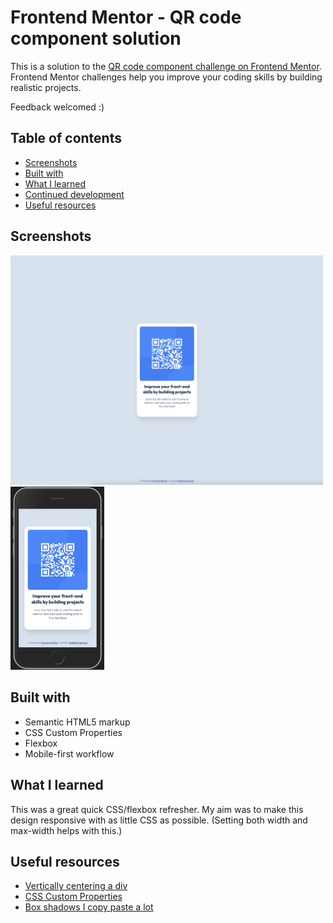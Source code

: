 # Frontend Mentor - QR code component solution

This is a solution to the [QR code component challenge on Frontend Mentor](https://www.frontendmentor.io/challenges/qr-code-component-iux_sIO_H). Frontend Mentor challenges help you improve your coding skills by building realistic projects.

Feedback welcomed :)

## Table of contents

- [Screenshots](#screenshots)
- [Built with](#built-with)
- [What I learned](#what-i-learned)
- [Continued development](#continued-development)
- [Useful resources](#useful-resources)

## Screenshots

<img src="./design/screenshot-desktop.png" alt="Desktop version" width=500 />
<img src="./design/screenshot-mobile.png" alt="Mobile version" width=150 />

## Built with

- Semantic HTML5 markup
- CSS Custom Properties
- Flexbox
- Mobile-first workflow

## What I learned

This was a great quick CSS/flexbox refresher.
My aim was to make this design responsive with as little CSS as possible. (Setting both width and max-width helps with this.)

## Useful resources

- [Vertically centering a div](https://www.w3schools.com/howto/howto_css_center-vertical.asp)
- [CSS Custom Properties](https://developer.mozilla.org/en-US/docs/Web/CSS/Using_CSS_custom_properties)
- [Box shadows I copy paste a lot](https://getcssscan.com/css-box-shadow-examples)
